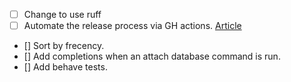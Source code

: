 * [ ] Change to use ruff
* [ ] Automate the release process via GH actions. [Article](https://simonwillison.net/2024/Jan/16/python-lib-pypi/)

* [] Sort by frecency.
* [] Add completions when an attach database command is run.
* [] Add behave tests.
